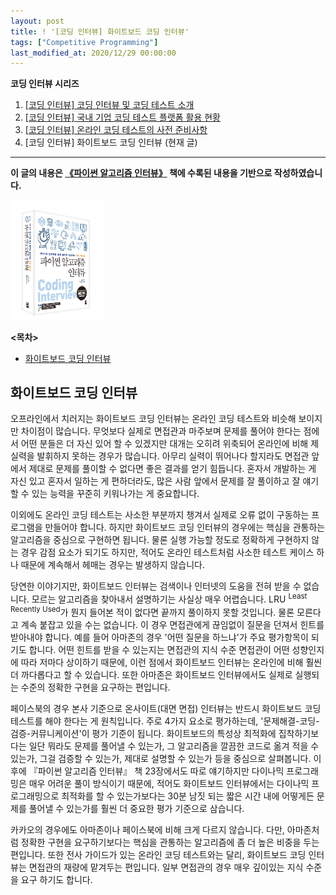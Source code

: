 ```yaml
---
layout: post
title: ! '[코딩 인터뷰] 화이트보드 코딩 인터뷰'
tags: ["Competitive Programming"]
last_modified_at: 2020/12/29 00:00:00
---
```


**코딩 인터뷰 시리즈**
1. [[코딩 인터뷰] 코딩 인터뷰 및 코딩 테스트 소개](/coding-interview-1/)
1. [[코딩 인터뷰] 국내 기업 코딩 테스트 플랫폼 활용 현황](/coding-interview-2/)
1. [[코딩 인터뷰] 온라인 코딩 테스트의 사전 준비사항](/coding-interview-3/)
1. [코딩 인터뷰] 화이트보드 코딩 인터뷰 (현재 글)

<hr>

**이 글의 내용은 [《파이썬 알고리즘 인터뷰》](/algorithm-interview) 책에 수록된 내용을 기반으로 작성하였습니다.**

<a href="/algorithm-interview"><img src="/images/2020/book-cover.jpg" width="30%"></a>

**&lt;목차&gt;**
<!-- TOC -->

- [화이트보드 코딩 인터뷰](#화이트보드-코딩-인터뷰)

<!-- /TOC -->


## 화이트보드 코딩 인터뷰
오프라인에서 치러지는 화이트보드 코딩 인터뷰는 온라인 코딩 테스트와 비슷해 보이지만 차이점이 많습니다. 무엇보다 실제로 면접관과 마주보며 문제를 풀어야 한다는 점에서 어떤 분들은 더 자신 있어 할 수 있겠지만 대개는 오히려 위축되어 온라인에 비해 제 실력을 발휘하지 못하는 경우가 많습니다. 아무리 실력이 뛰어나다 할지라도 면접관 앞에서 제대로 문제를 풀이할 수 없다면 좋은 결과를 얻기 힘듭니다. 혼자서 개발하는 게 자신 있고 혼자서 일하는 게 편하더라도, 많은 사람 앞에서 문제를 잘 풀이하고 잘 얘기할 수 있는 능력을 꾸준히 키워나가는 게 중요합니다.

이외에도 온라인 코딩 테스트는 사소한 부분까지 챙겨서 실제로 오류 없이 구동하는 프로그램을 만들어야 합니다. 하지만 화이트보드 코딩 인터뷰의 경우에는 핵심을 관통하는 알고리즘을 중심으로 구현하면 됩니다. 물론 실행 가능할 정도로 정확하게 구현하지 않는 경우 감점 요소가 되기도 하지만, 적어도 온라인 테스트처럼 사소한 테스트 케이스 하나 때문에 계속해서 헤매는 경우는 발생하지 않습니다.

당연한 이야기지만, 화이트보드 인터뷰는 검색이나 인터넷의 도움을 전혀 받을 수 없습니다. 모르는 알고리즘을 찾아내서 설명하기는 사실상 매우 어렵습니다. LRU <sup>Least Recently Used</sup>가 뭔지 들어본 적이 없다면 끝까지 풀이하지 못할 것입니다. 물론 모른다고 계속 붙잡고 있을 수는 없습니다. 이 경우 면접관에게 끊임없이 질문을 던져서 힌트를 받아내야 합니다. 예를 들어 아마존의 경우 '어떤 질문을 하느냐'가 주요 평가항목이 되기도 합니다. 어떤 힌트를 받을 수 있는지는 면접관의 지식 수준 면접관이 어떤 성향인지에 따라 저마다 상이하기 때문에, 이런 점에서 화이트보드 인터뷰는 온라인에 비해 훨씬 더 까다롭다고 할 수 있습니다. 또한 아마존은 화이트보드 인터뷰에서도 실제로 실행되는 수준의 정확한 구현을 요구하는 편입니다.

페이스북의 경우 본사 기준으로 온사이트(대면 면접) 인터뷰는 반드시 화이트보드 코딩 테스트를 해야 한다는 게 원칙입니다. 주로 4가지 요소로 평가하는데, '문제해결-코딩-검증-커뮤니케이션'이 평가 기준이 됩니다. 화이트보드의 특성상 최적화에 집착하기보다는 일단 뭐라도 문제를 풀어낼 수 있는가, 그 알고리즘을 깔끔한 코드로 옮겨 적을 수 있는가, 그걸 검증할 수 있는가, 제대로 설명할 수 있는가 등을 중심으로 살펴봅니다. 이후에 『파이썬 알고리즘 인터뷰』 책 23장에서도 따로 얘기하지만 다이나믹 프로그래밍은 매우 어려운 풀이 방식이기 때문에, 적어도 화이트보드 인터뷰에서는 다이나믹 프로그래밍으로 최적화를 할 수 있는가보다는 30분 남짓 되는 짧은 시간 내에 어떻게든 문제를 풀어낼 수 있는가를 훨씬 더 중요한 평가 기준으로 삼습니다.

카카오의 경우에도 아마존이나 페이스북에 비해 크게 다르지 않습니다. 다만, 아마존처럼 정확한 구현을 요구하기보다는 핵심을 관통하는 알고리즘에 좀 더 높은 비중을 두는 편입니다. 또한 전사 가이드가 있는 온라인 코딩 테스트와는 달리, 화이트보드 코딩 인터뷰는 면접관의 재량에 맡겨두는 편입니다. 일부 면접관의 경우 매우 깊이있는 지식 수준을 요구 하기도 합니다.
